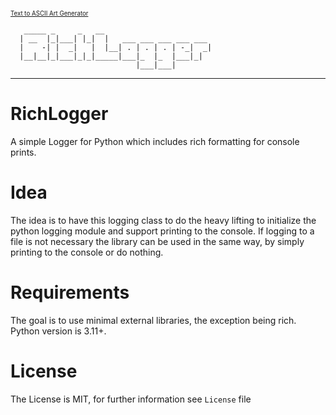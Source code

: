 <sub><sub> [Text to ASCII Art Generator](https://patorjk.com/software/taag/#p=display&c=bash&f=Rectangles&t=RichLogger)
</sub></sub>

```
   _____ _     _   __
  | __  |_|___| |_|  |   ___ ___ ___ ___ ___
  |    -| |  _|   |  |__| . | . | . | -_|  _|
  |__|__|_|___|_|_|_____|___|_  |_  |___|_|
                            |___|___|
```

---

# RichLogger

A simple Logger for Python which includes rich formatting for console prints.

# Idea

The idea is to have this logging class to do the heavy lifting to initialize the python logging module and support printing to the console.
If logging to a file is not necessary the library can be used in the same way, by simply printing to the console or do nothing.

# Requirements

The goal is to use minimal external libraries, the exception being rich.
Python version is 3.11+.

# License

The License is MIT, for further information see `License` file
